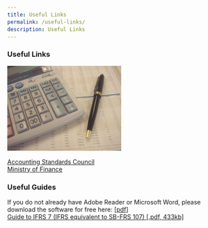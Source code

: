 ```yaml
---
title: Useful Links
permalink: /useful-links/
description: Useful Links
---
```


### Useful Links

![Useful Link](/images/Images/Default%20Source/Useful%20Links/img-fr.jpg)
  
[Accounting Standards Council](http://www.asc.gov.sg/)  
[Ministry of Finance](http://www.mof.gov.sg/)  
  

### Useful Guides

  
If you do not already have Adobe Reader or Microsoft Word, please download the software for free here: \[[pdf](http://www.adobe.com/products/acrobat/readstep2.html)\]  
[Guide to IFRS 7 (IFRS equivalent to SB-FRS 107) [.pdf, 433kb]](/files/Docs/Default%20Source/Useful%20Links/ifrs7forcorporates.pdf)